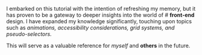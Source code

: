 I embarked on this tutorial with the intention of refreshing my memory, but it has proven to be a gateway to deeper insights into the world of # **front-end** design. I have expanded my knowledge significantly, touching upon topics such as _animations, accessibility considerations, grid systems, and pseudo-selectors._

This will serve as a valuable reference for _myself_ and **others** in the future.

